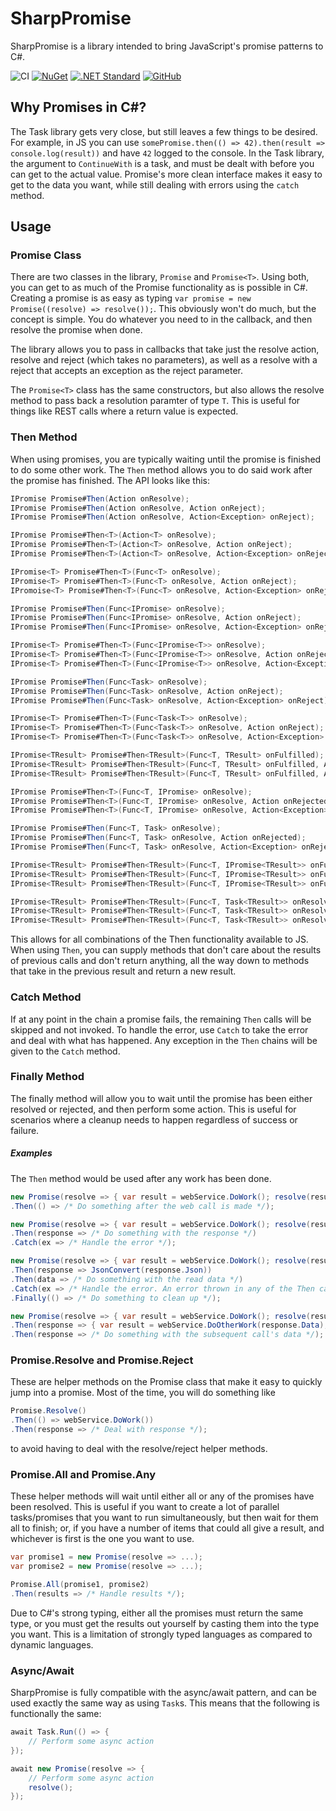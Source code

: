 # SharpPromise

SharpPromise is a library intended to bring JavaScript's promise patterns to C#.

![CI](https://github.com/legacybass/SharpPromise/workflows/CI/badge.svg)
[![NuGet](https://img.shields.io/nuget/v/SharpPromise.svg?maxAge=2592000)](https://www.nuget.org/packages/SharpPromise/)
[![.NET Standard](https://img.shields.io/badge/.net%20standard-2.0-blue.svg?logo=.net&logoColor=white&link=https://dotnet.github.io/&colorA=682079)](https://dotnet.github.io/)
[![GitHub](https://img.shields.io/github/license/mashape/apistatus.svg)](https://github.com/legacybass/SharpPromise/blob/master/LICENSE)

## Why Promises in C#?
The Task library gets very close, but still leaves a few things to be desired. For example, in JS you can use `somePromise.then(() => 42).then(result => console.log(result))` and have `42` logged to the console. In the Task library, the argument to `ContinueWith` is a task, and must be dealt with before you can get to the actual value. Promise's more clean interface makes it easy to get to the data you want, while still dealing with errors using the `catch` method.

## Usage
### Promise Class
There are two classes in the library, `Promise` and `Promise<T>`. Using both, you can get to as much of the Promise functionality as is possible in C#. Creating a promise is as easy as typing `var promise = new Promise((resolve) => resolve());`. This obviously won't do much, but the concept is simple. You do whatever you need to in the callback, and then resolve the promise when done.

The library allows you to pass in callbacks that take just the resolve action, resolve and reject (which takes no parameters), as well as a resolve with a reject that accepts an exception as the reject parameter.

The `Promise<T>` class has the same constructors, but also allows the resolve method to pass back a resolution paramter of type `T`. This is useful for things like REST calls where a return value is expected.

### Then Method
When using promises, you are typically waiting until the promise is finished to do some other work. The `Then` method allows you to do said work after the promise has finished. The API looks like this:

```C#
IPromise Promise#Then(Action onResolve);
IPromise Promise#Then(Action onResolve, Action onReject);
IPromise Promise#Then(Action onResolve, Action<Exception> onReject);

IPromise Promise#Then<T>(Action<T> onResolve);
IPromise Promise#Then<T>(Action<T> onResolve, Action onReject);
IPromise Promise#Then<T>(Action<T> onResolve, Action<Exception> onReject);

IPromise<T> Promise#Then<T>(Func<T> onResolve);
IPromise<T> Promise#Then<T>(Func<T> onResolve, Action onReject);
IPromoise<T> Promise#Then<T>(Func<T> onResolve, Action<Exception> onReject);

IPromise Promise#Then(Func<IPromise> onResolve);
IPromise Promise#Then(Func<IPromise> onResolve, Action onReject);
IPromise Promise#Then(Func<IPromise> onResolve, Action<Exception> onReject);

IPromise<T> Promise#Then<T>(Func<IPromise<T>> onResolve);
IPromise<T> Promise#Then<T>(Func<IPromise<T>> onResolve, Action onReject);
IPromise<T> Promise#Then<T>(Func<IPromise<T>> onResolve, Action<Exception> onReject);

IPromise Promise#Then(Func<Task> onResolve);
IPromise Promise#Then(Func<Task> onResolve, Action onReject);
IPromise Promise#Then(Func<Task> onResolve, Action<Exception> onReject);

IPromise<T> Promise#Then<T>(Func<Task<T>> onResolve);
IPromise<T> Promise#Then<T>(Func<Task<T>> onResolve, Action onReject);
IPromise<T> Promise#Then<T>(Func<Task<T>> onResolve, Action<Exception> onReject);

IPromise<TResult> Promise#Then<TResult>(Func<T, TResult> onFulfilled);
IPromise<TResult> Promise#Then<TResult>(Func<T, TResult> onFulfilled, Action onRejected);
IPromise<TResult> Promise#Then<TResult>(Func<T, TResult> onFulfilled, Action<Exception> onRejected);

IPromise Promise#Then<T>(Func<T, IPromise> onResolve);
IPromise Promise#Then<T>(Func<T, IPromise> onResolve, Action onRejected);
IPromise Promise#Then<T>(Func<T, IPromise> onResolve, Action<Exception> onRejected);

IPromise Promise#Then(Func<T, Task> onResolve);
IPromise Promise#Then(Func<T, Task> onResolve, Action onRejected);
IPromise Promise#Then(Func<T, Task> onResolve, Action<Exception> onRejected);

IPromise<TResult> Promise#Then<TResult>(Func<T, IPromise<TResult>> onFulfilled);
IPromise<TResult> Promise#Then<TResult>(Func<T, IPromise<TResult>> onFulfilled, Action onRejected);
IPromise<TResult> Promise#Then<TResult>(Func<T, IPromise<TResult>> onFulfilled, Action<Exception> onRejected);

IPromise<TResult> Promise#Then<TResult>(Func<T, Task<TResult>> onResolve);
IPromise<TResult> Promise#Then<TResult>(Func<T, Task<TResult>> onResolve, Action onRejected);
IPromise<TResult> Promise#Then<TResult>(Func<T, Task<TResult>> onResolve, Action<Exception> onRejected);
```

This allows for all combinations of the Then functionality available to JS. When using `Then`, you can supply methods that don't care about the results of previous calls and don't return anything, all the way down to methods that take in the previous result and return a new result.

### Catch Method
If at any point in the chain a promise fails, the remaining `Then` calls will be skipped and not invoked. To handle the error, use `Catch` to take the error and deal with what has happened. Any exception in the `Then` chains will be given to the `Catch` method.

### Finally Method
The finally method will allow you to wait until the promise has been either resolved or rejected, and then perform some action. This is useful for scenarios where a cleanup needs to happen regardless of success or failure.

##### Examples
The `Then` method would be used after any work has been done.

```C#
new Promise(resolve => { var result = webService.DoWork(); resolve(result); })
.Then(() => /* Do something after the web call is made */);

new Promise(resolve => { var result = webService.DoWork(); resolve(result); })
.Then(response => /* Do something with the response */)
.Catch(ex => /* Handle the error */);

new Promise(resolve => { var result = webService.DoWork(); resolve(result); })
.Then(response => JsonConvert(response.Json))
.Then(data => /* Do something with the read data */)
.Catch(ex => /* Handle the error. An error thrown in any of the Then calls will get propagated here. */)
.Finally(() => /* Do something to clean up */);

new Promise(resolve => { var result = webService.DoWork(); resolve(result); })
.Then(response => { var result = webService.DoOtherWork(response.Data); return result; })
.Then(response => /* Do something with the subsequent call's data */);
```

### Promise.Resolve and Promise.Reject
These are helper methods on the Promise class that make it easy to quickly jump into a promise. Most of the time, you will do something like

```C#
Promise.Resolve()
.Then(() => webService.DoWork())
.Then(response => /* Deal with response */);
```

to avoid having to deal with the resolve/reject helper methods.

### Promise.All and Promise.Any
These helper methods will wait until either all or any of the promises have been resolved. This is useful if you want to create a lot of parallel tasks/promises that you want to run simultaneously, but then wait for them all to finish; or, if you have a number of items that could all give a result, and whichever is first is the one you want to use.

```C#
var promise1 = new Promise(resolve => ...);
var promise2 = new Promise(resolve => ...);

Promise.All(promise1, promise2)
.Then(results => /* Handle results */);
```

Due to C#'s strong typing, either all the promises must return the same type, or you must get the results out yourself by casting
them into the type you want. This is a limitation of strongly typed languages as compared to dynamic languages.

### Async/Await
SharpPromise is fully compatible with the async/await pattern, and can be used exactly the same way as using `Task`s. This means that the following is functionally the same:

```C#
await Task.Run(() => {
	// Perform some async action
});

await new Promise(resolve => {
	// Perform some async action
	resolve();
});
```
